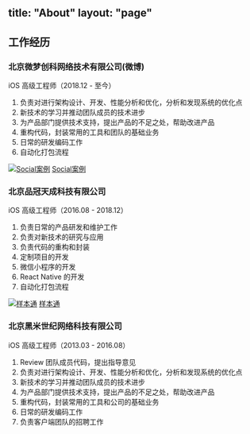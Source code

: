 title: "About"
layout: "page"
---

## 工作经历
### 北京微梦创科网络技术有限公司(微博)

iOS 高级工程师（2018.12 - 至今）

1. 负责对进行架构设计、开发、性能分析和优化，分析和发现系统的优化点 
2. 新技术的学习并推动团队成员的技术进步
3. 为产品部门提供技术支持，提出产品的不足之处，帮助改进产品
4. 重构代码，封装常用的工具和团队的基础业务
5. 日常的研发编码工作
6. 自动化打包流程

[![Social案例](https://is3-ssl.mzstatic.com/image/thumb/Purple116/v4/6b/0c/2d/6b0c2d4b-8ee3-6274-0773-285d56324dcf/AppIcon-0-0-1x_U007emarketing-0-0-0-5-0-0-sRGB-0-0-0-GLES2_U002c0-512MB-85-220-0-0.png/230x0w.webp)](https://apps.apple.com/us/app/social%E6%A1%88%E4%BE%8B/id1449218420)
[Social案例](https://apps.apple.com/us/app/social%E6%A1%88%E4%BE%8B/id1449218420)


### 北京品冠天成科技有限公司

iOS 高级工程师（2016.08 - 2018.12）

1. 负责日常的产品研发和维护工作 
2. 负责对新技术的研究与应用
3. 负责代码的重构和封装
4. 定制项目的开发
5. 微信小程序的开发 
6. React Native 的开发 
7. 自动化打包流程

[![样本通](https://is1-ssl.mzstatic.com/image/thumb/Purple125/v4/d3/9e/07/d39e07f9-991b-03da-c670-e2cc3c30f462/AppIcon-0-0-1x_U007emarketing-0-0-0-7-0-0-sRGB-0-0-0-GLES2_U002c0-512MB-85-220-0-0.png/230x0w.webp)](https://apps.apple.com/us/app/%E6%A0%B7%E6%9C%AC%E9%80%9A-ecatalog/id1160661417)
[样本通](https://apps.apple.com/us/app/%E6%A0%B7%E6%9C%AC%E9%80%9A-ecatalog/id1160661417)

### 北京黑米世纪网络科技有限公司

iOS 高级工程师（2013.03 - 2016.08）

1. Review 团队成员代码，提出指导意见
2. 负责对进行架构设计、开发、性能分析和优化，分析和发现系统的优化点 
3. 新技术的学习并推动团队成员的技术进步
4. 为产品部门提供技术支持，提出产品的不足之处，帮助改进产品
5. 重构代码，封装常用的工具和公司的基础业务
6. 日常的研发编码工作
7. 负责客户端团队的招聘工作